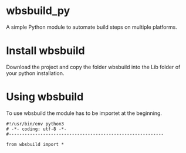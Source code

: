 # wbsbuild_py
A simple Python module to automate build steps on multiple platforms.

# Install wbsbuild

Download the project and copy the folder wbsbuild into the Lib folder of your python installation.

# Using wbsbuild

To use wbsbuild the module has to be importet at the beginning.

```
#!/usr/bin/env python3
# -*- coding: utf-8 -*-
#-----------------------------------------------------------

from wbsbuild import *
```




